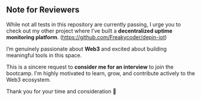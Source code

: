 ##  Note for Reviewers

While not all tests in this repository are currently passing, I urge you to check out my other project where I’ve built a **decentralized uptime monitoring platform**. (https://github.com/Freakycoder/depin-iot)

I’m genuinely passionate about **Web3** and excited about building meaningful tools in this space.

This is a sincere request to **consider me for an interview** to join the bootcamp. I'm highly motivated to learn, grow, and contribute actively to the Web3 ecosystem.

Thank you for your time and consideration 🙏
